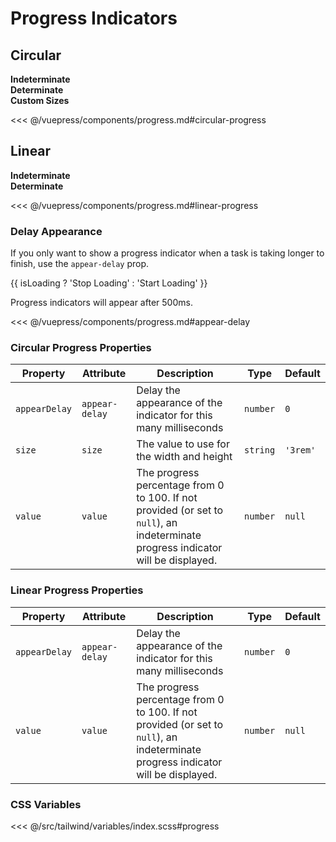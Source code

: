 # Progress Indicators

## Circular

<section class="mds">
<!-- #region circular-progress -->
  <div class="grid grid-cols-1 lg:grid-cols-2 gap-20 mt-20">
    <div class="flex flex-col space-y-20">
      <strong>Indeterminate</strong>
      <mx-circular-progress />
    </div>
    <div class="flex flex-col space-y-20">
      <strong>Determinate</strong>
      <div>
        <mx-circular-progress value="25" />
        <mx-circular-progress value="75" />
        <mx-circular-progress value="100" />
        <mx-circular-progress :value="progress" />
      </div>
    </div>
    <div class="flex flex-col space-y-20">
      <strong>Custom Sizes</strong>
      <div>
        <mx-circular-progress size="1.5rem" />
        <mx-circular-progress size="2rem" :value="progress" />
        <mx-circular-progress size="2.5rem" />
        <mx-circular-progress size="4rem" :value="progress" />
      </div>
    </div>
  </div>
<!-- #endregion circular-progress -->
</section>

<<< @/vuepress/components/progress.md#circular-progress

## Linear

<section class="mds">
<!-- #region linear-progress -->
  <div class="grid grid-cols-1 lg:grid-cols-2 gap-20 mt-20">
    <div class="flex flex-col space-y-20">
      <strong>Indeterminate</strong>
      <mx-linear-progress />
    </div>
    <div class="flex flex-col space-y-20">
      <strong>Determinate</strong>
      <div class="space-y-16">
        <mx-linear-progress value="25" />
        <mx-linear-progress value="75" />
        <mx-linear-progress value="100" />
        <mx-linear-progress :value="progress" />
      </div>
    </div>
  </div>
<!-- #endregion linear-progress -->
</section>

<<< @/vuepress/components/progress.md#linear-progress

### Delay Appearance

If you only want to show a progress indicator when a task is taking longer to finish, use the `appear-delay` prop.

<section class="mds">
<!-- #region appear-delay -->
  <div class="h-192 flex flex-col items-center justify-end relative pb-16 border bg-white">
    <mx-linear-progress v-if="isLoading" appear-delay="500" class="absolute top-0" />
    <mx-circular-progress v-if="isLoading" appear-delay="500" class="absolute top-24" />
    <mx-button class="w-160" @click="isLoading = !isLoading">
      {{ isLoading ? 'Stop Loading' : 'Start Loading' }}
    </mx-button>
    <p class="my-8">Progress indicators will appear after 500ms.</p>
  </div>
<!-- #endregion appear-delay -->
</section>

<<< @/vuepress/components/progress.md#appear-delay

### Circular Progress Properties

| Property      | Attribute      | Description                                                                                                                       | Type     | Default  |
| ------------- | -------------- | --------------------------------------------------------------------------------------------------------------------------------- | -------- | -------- |
| `appearDelay` | `appear-delay` | Delay the appearance of the indicator for this many milliseconds                                                                  | `number` | `0`      |
| `size`        | `size`         | The value to use for the width and height                                                                                         | `string` | `'3rem'` |
| `value`       | `value`        | The progress percentage from 0 to 100. If not provided (or set to `null`), an indeterminate progress indicator will be displayed. | `number` | `null`   |

### Linear Progress Properties

| Property      | Attribute      | Description                                                                                                                       | Type     | Default |
| ------------- | -------------- | --------------------------------------------------------------------------------------------------------------------------------- | -------- | ------- |
| `appearDelay` | `appear-delay` | Delay the appearance of the indicator for this many milliseconds                                                                  | `number` | `0`     |
| `value`       | `value`        | The progress percentage from 0 to 100. If not provided (or set to `null`), an indeterminate progress indicator will be displayed. | `number` | `null`  |

### CSS Variables

<<< @/src/tailwind/variables/index.scss#progress

<script>
export default {
  data() { 
    return {
      progress: 0,
      isLoading: false,
    }
  },
  mounted() {
    setInterval(() => {
      if (this.progress < 100) this.progress += 10
      else this.progress = 0
    }, 500)
  }
}
</script>
